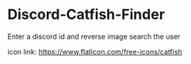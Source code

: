 # Discord-Catfish-Finder
Enter a discord id and reverse image search the user

icon link: https://www.flaticon.com/free-icons/catfish
